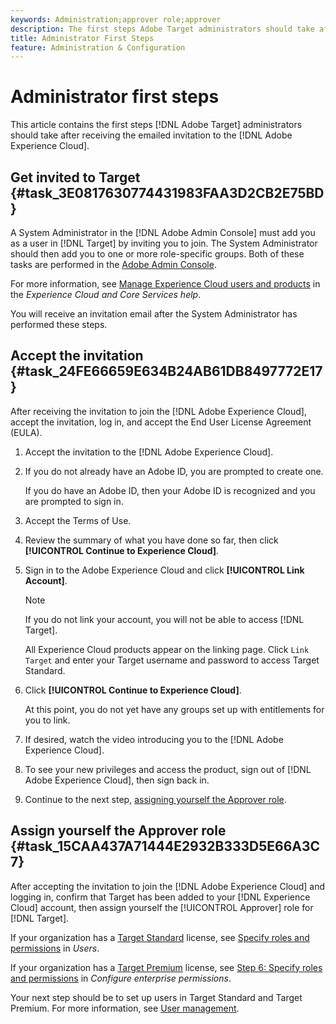 ```yaml
---
keywords: Administration;approver role;approver
description: The first steps Adobe Target administrators should take after receiving the emailed invitation to the Adobe Experience Cloud.
title: Administrator First Steps
feature: Administration & Configuration
---
```


# Administrator first steps

This article contains the first steps [!DNL Adobe Target] administrators should take after receiving the emailed invitation to the [!DNL Adobe Experience Cloud].

## Get invited to Target {#task_3E0817630774431983FAA3D2CB2E75BD}

A System Administrator in the [!DNL Adobe Admin Console] must add you as a user in [!DNL Target] by inviting you to join. The System Administrator should then add you to one or more role-specific groups. Both of these tasks are performed in the [Adobe Admin Console](https://adminconsole.adobe.com).

For more information, see [Manage Experience Cloud users and products](https://experienceleague.adobe.com/docs/core-services/interface/manage-users-and-products/admin-getting-started.html) in the *Experience Cloud and Core Services help*.

You will receive an invitation email after the System Administrator has performed these steps.

## Accept the invitation {#task_24FE66659E634B24AB61DB8497772E17}

After receiving the invitation to join the [!DNL Adobe Experience Cloud], accept the invitation, log in, and accept the End User License Agreement (EULA).

1. Accept the invitation to the [!DNL Adobe Experience Cloud].
1. If you do not already have an Adobe ID, you are prompted to create one.

   If you do have an Adobe ID, then your Adobe ID is recognized and you are prompted to sign in. 
1. Accept the Terms of Use.
1. Review the summary of what you have done so far, then click **[!UICONTROL Continue to Experience Cloud]**.
1. Sign in to the Adobe Experience Cloud and click **[!UICONTROL Link Account]**.

   >[!NOTE]
   >
   >If you do not link your account, you will not be able to access [!DNL Target].

   All Experience Cloud products appear on the linking page. Click `Link Target` and enter your Target username and password to access Target Standard. 
1. Click **[!UICONTROL Continue to Experience Cloud]**.

   At this point, you do not yet have any groups set up with entitlements for you to link. 
1. If desired, watch the video introducing you to the [!DNL Adobe Experience Cloud].
1. To see your new privileges and access the product, sign out of [!DNL Adobe Experience Cloud], then sign back in.
1. Continue to the next step, [assigning yourself the Approver role](/help/administrating-target/start-target.md#task_15CAA437A71444E2932B333D5E66A3C7).

## Assign yourself the Approver role {#task_15CAA437A71444E2932B333D5E66A3C7}

After accepting the invitation to join the [!DNL Adobe Experience Cloud] and logging in, confirm that Target has been added to your [!DNL Experience Cloud] account, then assign yourself the [!UICONTROL Approver] role for [!DNL Target].

If your organization has a [Target Standard](/help/c-intro/intro.md#section_ACD5EFF17AAB4E979CBEFA0145CCD905) license, see [Specify roles and permissions](/help/administrating-target/c-user-management/c-user-management/user-management.md#roles-permissions) in *Users*.

If your organization has a [Target Premium](/help/c-intro/intro.md#premium) license, see [Step 6: Specify roles and permissions](/help/administrating-target/c-user-management/property-channel/properties-overview.md#section_8C425E43E5DD4111BBFC734A2B7ABC80) in *Configure enterprise permissions*.

Your next step should be to set up users in Target Standard and Target Premium. For more information, see [User management](/help/administrating-target/c-user-management/user-management.md).